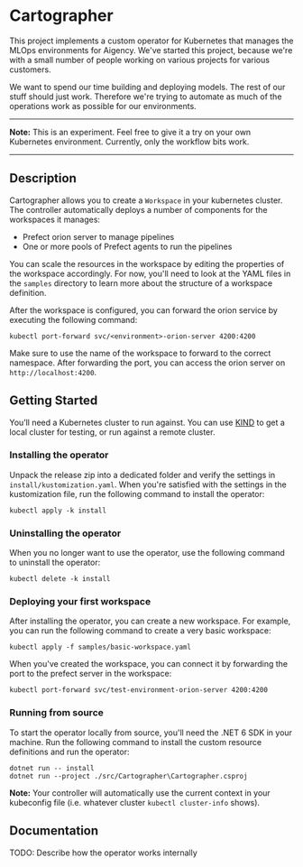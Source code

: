 # Cartographer

This project implements a custom operator for Kubernetes that manages the MLOps environments for Aigency.
We've started this project, because we're with a small number of people working on various projects for
various customers.

We want to spend our time building and deploying models. The rest of our stuff should just work. Therefore we're trying
to automate as much of the operations work as possible for our environments.

------------------------------------------------------------------------------------------------------------------------

**Note:** This is an experiment. Feel free to give it a try on your own Kubernetes environment. 
Currently, only the workflow bits work.

------------------------------------------------------------------------------------------------------------------------

## Description

Cartographer allows you to create a `Workspace` in your kubernetes cluster. The controller automatically deploys 
a number of components for the workspaces it manages:

- Prefect orion server to manage pipelines
- One or more pools of Prefect agents to run the pipelines

You can scale the resources in the workspace by editing the properties of the workspace accordingly.
For now, you'll need to look at the YAML files in the `samples` directory to learn more about
the structure of a workspace definition.

After the workspace is configured, you can forward the orion service by executing the following command:

```
kubectl port-forward svc/<environment>-orion-server 4200:4200
```

Make sure to use the name of the workspace to forward to the correct namespace. 
After forwarding the port, you can access the orion server on `http://localhost:4200`.

## Getting Started

You’ll need a Kubernetes cluster to run against. You can use [KIND](https://sigs.k8s.io/kind) to get a local cluster
for testing, or run against a remote cluster. 

### Installing the operator

Unpack the release zip into a dedicated folder and verify the settings in `install/kustomization.yaml`. 
When you're satisfied with the settings in the kustomization file, run the following command
to install the operator:

```
kubectl apply -k install
```

### Uninstalling the operator

When you no longer want to use the operator, use the following command to uninstall
the operator:

```
kubectl delete -k install
```

### Deploying your first workspace

After installing the operator, you can create a new workspace. For example,
you can run the following command to create a very basic workspace:

```
kubectl apply -f samples/basic-workspace.yaml
```

When you've created the workspace, you can connect it by forwarding the port
to the prefect server in the workspace:

```
kubectl port-forward svc/test-environment-orion-server 4200:4200
```

### Running from source

To start the operator locally from source, you'll need the .NET 6 SDK in your machine.
Run the following command to install the custom resource definitions and run the operator:

```
dotnet run -- install
dotnet run --project ./src/Cartographer\Cartographer.csproj
```

**Note:** Your controller will automatically use the current context in your kubeconfig file 
(i.e. whatever cluster `kubectl cluster-info` shows). 

## Documentation

TODO: Describe how the operator works internally